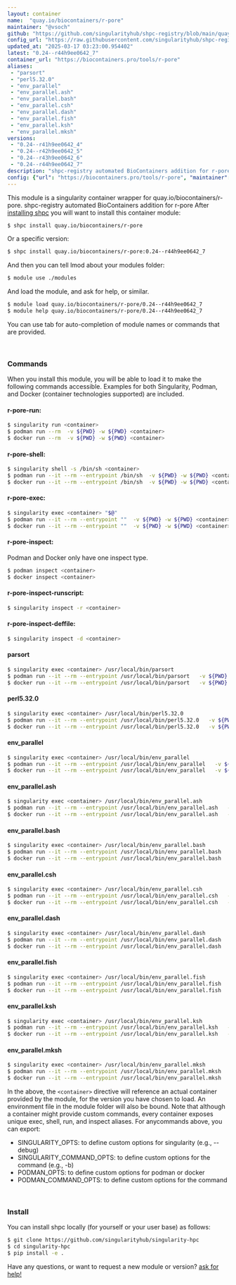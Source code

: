 ```yaml
---
layout: container
name:  "quay.io/biocontainers/r-pore"
maintainer: "@vsoch"
github: "https://github.com/singularityhub/shpc-registry/blob/main/quay.io/biocontainers/r-pore/container.yaml"
config_url: "https://raw.githubusercontent.com/singularityhub/shpc-registry/main/quay.io/biocontainers/r-pore/container.yaml"
updated_at: "2025-03-17 03:23:00.954402"
latest: "0.24--r44h9ee0642_7"
container_url: "https://biocontainers.pro/tools/r-pore"
aliases:
 - "parsort"
 - "perl5.32.0"
 - "env_parallel"
 - "env_parallel.ash"
 - "env_parallel.bash"
 - "env_parallel.csh"
 - "env_parallel.dash"
 - "env_parallel.fish"
 - "env_parallel.ksh"
 - "env_parallel.mksh"
versions:
 - "0.24--r41h9ee0642_4"
 - "0.24--r42h9ee0642_5"
 - "0.24--r43h9ee0642_6"
 - "0.24--r44h9ee0642_7"
description: "shpc-registry automated BioContainers addition for r-pore"
config: {"url": "https://biocontainers.pro/tools/r-pore", "maintainer": "@vsoch", "description": "shpc-registry automated BioContainers addition for r-pore", "latest": {"0.24--r44h9ee0642_7": "sha256:47a040116a778529db8cf1fac3369093a68c97a4ad50072e90e52b7bb19651df"}, "tags": {"0.24--r41h9ee0642_4": "sha256:663287b1a398a531b13ad9f9c065c4947e13f32661f5e8f65862284933e3013f", "0.24--r42h9ee0642_5": "sha256:0209e35405928c09e5d516824d5e103807a333ae63101f0fbfe4d33c7b5ba696", "0.24--r43h9ee0642_6": "sha256:28743d3591aef144284aefe6a5ac5569bf749ce2b289fe964f5d549b382e84e3", "0.24--r44h9ee0642_7": "sha256:47a040116a778529db8cf1fac3369093a68c97a4ad50072e90e52b7bb19651df"}, "docker": "quay.io/biocontainers/r-pore", "aliases": {"parsort": "/usr/local/bin/parsort", "perl5.32.0": "/usr/local/bin/perl5.32.0", "env_parallel": "/usr/local/bin/env_parallel", "env_parallel.ash": "/usr/local/bin/env_parallel.ash", "env_parallel.bash": "/usr/local/bin/env_parallel.bash", "env_parallel.csh": "/usr/local/bin/env_parallel.csh", "env_parallel.dash": "/usr/local/bin/env_parallel.dash", "env_parallel.fish": "/usr/local/bin/env_parallel.fish", "env_parallel.ksh": "/usr/local/bin/env_parallel.ksh", "env_parallel.mksh": "/usr/local/bin/env_parallel.mksh"}}
---
```


This module is a singularity container wrapper for quay.io/biocontainers/r-pore.
shpc-registry automated BioContainers addition for r-pore
After [installing shpc](#install) you will want to install this container module:


```bash
$ shpc install quay.io/biocontainers/r-pore
```

Or a specific version:

```bash
$ shpc install quay.io/biocontainers/r-pore:0.24--r44h9ee0642_7
```

And then you can tell lmod about your modules folder:

```bash
$ module use ./modules
```

And load the module, and ask for help, or similar.

```bash
$ module load quay.io/biocontainers/r-pore/0.24--r44h9ee0642_7
$ module help quay.io/biocontainers/r-pore/0.24--r44h9ee0642_7
```

You can use tab for auto-completion of module names or commands that are provided.

<br>

### Commands

When you install this module, you will be able to load it to make the following commands accessible.
Examples for both Singularity, Podman, and Docker (container technologies supported) are included.

#### r-pore-run:

```bash
$ singularity run <container>
$ podman run --rm  -v ${PWD} -w ${PWD} <container>
$ docker run --rm  -v ${PWD} -w ${PWD} <container>
```

#### r-pore-shell:

```bash
$ singularity shell -s /bin/sh <container>
$ podman run --it --rm --entrypoint /bin/sh  -v ${PWD} -w ${PWD} <container>
$ docker run --it --rm --entrypoint /bin/sh  -v ${PWD} -w ${PWD} <container>
```

#### r-pore-exec:

```bash
$ singularity exec <container> "$@"
$ podman run --it --rm --entrypoint ""  -v ${PWD} -w ${PWD} <container> "$@"
$ docker run --it --rm --entrypoint ""  -v ${PWD} -w ${PWD} <container> "$@"
```

#### r-pore-inspect:

Podman and Docker only have one inspect type.

```bash
$ podman inspect <container>
$ docker inspect <container>
```

#### r-pore-inspect-runscript:

```bash
$ singularity inspect -r <container>
```

#### r-pore-inspect-deffile:

```bash
$ singularity inspect -d <container>
```


#### parsort

```bash
$ singularity exec <container> /usr/local/bin/parsort
$ podman run --it --rm --entrypoint /usr/local/bin/parsort   -v ${PWD} -w ${PWD} <container> -c " $@"
$ docker run --it --rm --entrypoint /usr/local/bin/parsort   -v ${PWD} -w ${PWD} <container> -c " $@"
```


#### perl5.32.0

```bash
$ singularity exec <container> /usr/local/bin/perl5.32.0
$ podman run --it --rm --entrypoint /usr/local/bin/perl5.32.0   -v ${PWD} -w ${PWD} <container> -c " $@"
$ docker run --it --rm --entrypoint /usr/local/bin/perl5.32.0   -v ${PWD} -w ${PWD} <container> -c " $@"
```


#### env_parallel

```bash
$ singularity exec <container> /usr/local/bin/env_parallel
$ podman run --it --rm --entrypoint /usr/local/bin/env_parallel   -v ${PWD} -w ${PWD} <container> -c " $@"
$ docker run --it --rm --entrypoint /usr/local/bin/env_parallel   -v ${PWD} -w ${PWD} <container> -c " $@"
```


#### env_parallel.ash

```bash
$ singularity exec <container> /usr/local/bin/env_parallel.ash
$ podman run --it --rm --entrypoint /usr/local/bin/env_parallel.ash   -v ${PWD} -w ${PWD} <container> -c " $@"
$ docker run --it --rm --entrypoint /usr/local/bin/env_parallel.ash   -v ${PWD} -w ${PWD} <container> -c " $@"
```


#### env_parallel.bash

```bash
$ singularity exec <container> /usr/local/bin/env_parallel.bash
$ podman run --it --rm --entrypoint /usr/local/bin/env_parallel.bash   -v ${PWD} -w ${PWD} <container> -c " $@"
$ docker run --it --rm --entrypoint /usr/local/bin/env_parallel.bash   -v ${PWD} -w ${PWD} <container> -c " $@"
```


#### env_parallel.csh

```bash
$ singularity exec <container> /usr/local/bin/env_parallel.csh
$ podman run --it --rm --entrypoint /usr/local/bin/env_parallel.csh   -v ${PWD} -w ${PWD} <container> -c " $@"
$ docker run --it --rm --entrypoint /usr/local/bin/env_parallel.csh   -v ${PWD} -w ${PWD} <container> -c " $@"
```


#### env_parallel.dash

```bash
$ singularity exec <container> /usr/local/bin/env_parallel.dash
$ podman run --it --rm --entrypoint /usr/local/bin/env_parallel.dash   -v ${PWD} -w ${PWD} <container> -c " $@"
$ docker run --it --rm --entrypoint /usr/local/bin/env_parallel.dash   -v ${PWD} -w ${PWD} <container> -c " $@"
```


#### env_parallel.fish

```bash
$ singularity exec <container> /usr/local/bin/env_parallel.fish
$ podman run --it --rm --entrypoint /usr/local/bin/env_parallel.fish   -v ${PWD} -w ${PWD} <container> -c " $@"
$ docker run --it --rm --entrypoint /usr/local/bin/env_parallel.fish   -v ${PWD} -w ${PWD} <container> -c " $@"
```


#### env_parallel.ksh

```bash
$ singularity exec <container> /usr/local/bin/env_parallel.ksh
$ podman run --it --rm --entrypoint /usr/local/bin/env_parallel.ksh   -v ${PWD} -w ${PWD} <container> -c " $@"
$ docker run --it --rm --entrypoint /usr/local/bin/env_parallel.ksh   -v ${PWD} -w ${PWD} <container> -c " $@"
```


#### env_parallel.mksh

```bash
$ singularity exec <container> /usr/local/bin/env_parallel.mksh
$ podman run --it --rm --entrypoint /usr/local/bin/env_parallel.mksh   -v ${PWD} -w ${PWD} <container> -c " $@"
$ docker run --it --rm --entrypoint /usr/local/bin/env_parallel.mksh   -v ${PWD} -w ${PWD} <container> -c " $@"
```



In the above, the `<container>` directive will reference an actual container provided
by the module, for the version you have chosen to load. An environment file in the
module folder will also be bound. Note that although a container
might provide custom commands, every container exposes unique exec, shell, run, and
inspect aliases. For anycommands above, you can export:

 - SINGULARITY_OPTS: to define custom options for singularity (e.g., --debug)
 - SINGULARITY_COMMAND_OPTS: to define custom options for the command (e.g., -b)
 - PODMAN_OPTS: to define custom options for podman or docker
 - PODMAN_COMMAND_OPTS: to define custom options for the command

<br>

### Install

You can install shpc locally (for yourself or your user base) as follows:

```bash
$ git clone https://github.com/singularityhub/singularity-hpc
$ cd singularity-hpc
$ pip install -e .
```

Have any questions, or want to request a new module or version? [ask for help!](https://github.com/singularityhub/singularity-hpc/issues)
